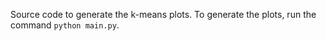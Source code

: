 Source code to generate the k-means plots. To generate the plots, run the
command `python main.py`.

